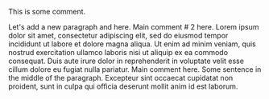 This is some comment.

Let's add a new paragraph and here. Main comment # 2 here. Lorem ipsum dolor sit amet, consectetur adipiscing elit, sed do eiusmod tempor incididunt ut labore et dolore magna aliqua. Ut enim ad minim veniam, quis nostrud exercitation ullamco laboris nisi ut aliquip ex ea commodo consequat. Duis aute irure dolor in reprehenderit in voluptate velit esse cillum dolore eu fugiat nulla pariatur. Main comment here. Some sentence in the middle of the paragraph. Excepteur sint occaecat cupidatat non proident, sunt in culpa qui officia deserunt mollit anim id est laborum.